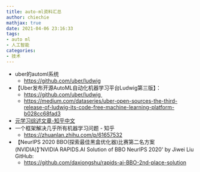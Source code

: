 ```yaml
---
title: auto-ml资料汇总
author: chiechie
mathjax: true
date: 2021-04-06 23:16:33
tags:
- auto ml
- 人工智能
categories:
- 技术
---
```



- uber的automl系统
    - https://github.com/uber/ludwig
- 【Uber发布开源AutoML自动化机器学习平台Ludwig第三版】：
    - https://github.com/uber/ludwig ​​​​
    - https://medium.com/dataseries/uber-open-sources-the-third-release-of-ludwig-its-code-free-machine-learning-platform-b028cc68fad3
- [元学习综述文章-知乎中文](https://www.zhuanzhi.ai/vip/2135780c33051bb9184cbf40e2c81b9d)
- 一个框架解决几乎所有机器学习问题 - 知乎
    - https://zhuanlan.zhihu.com/p/61657532
- 【NeurIPS 2020 BBO(探索最佳黑盒优化器)比赛第二名方案(NVIDIA)】’NVIDIA RAPIDS.AI Solution of BBO NeurIPS 2020' by Jiwei Liu GitHub:
    - https://github.com/daxiongshu/rapids-ai-BBO-2nd-place-solution
